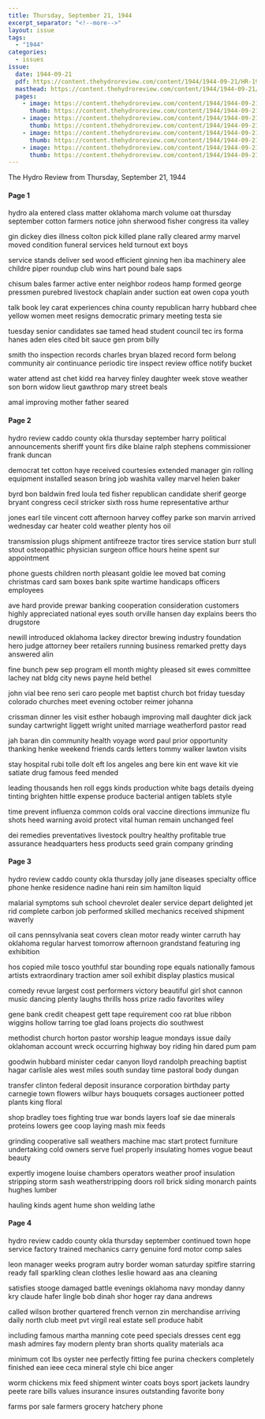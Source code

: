 ```yaml
---
title: Thursday, September 21, 1944
excerpt_separator: "<!--more-->"
layout: issue
tags:
  - "1944"
categories:
  - issues
issue:
  date: 1944-09-21
  pdf: https://content.thehydroreview.com/content/1944/1944-09-21/HR-1944-09-21.pdf
  masthead: https://content.thehydroreview.com/content/1944/1944-09-21/masthead/HR-1944-09-21.jpg
  pages:
    - image: https://content.thehydroreview.com/content/1944/1944-09-21/medium/HR-1944-09-21-01.jpg
      thumb: https://content.thehydroreview.com/content/1944/1944-09-21/thumbnails/HR-1944-09-21-01.jpg
    - image: https://content.thehydroreview.com/content/1944/1944-09-21/medium/HR-1944-09-21-02.jpg
      thumb: https://content.thehydroreview.com/content/1944/1944-09-21/thumbnails/HR-1944-09-21-02.jpg
    - image: https://content.thehydroreview.com/content/1944/1944-09-21/medium/HR-1944-09-21-03.jpg
      thumb: https://content.thehydroreview.com/content/1944/1944-09-21/thumbnails/HR-1944-09-21-03.jpg
    - image: https://content.thehydroreview.com/content/1944/1944-09-21/medium/HR-1944-09-21-04.jpg
      thumb: https://content.thehydroreview.com/content/1944/1944-09-21/thumbnails/HR-1944-09-21-04.jpg
---
```


The Hydro Review from Thursday, September 21, 1944

<!--more-->

<h4>Page 1</h4>
<p>hydro ala entered class matter oklahoma march volume oat thursday september cotton farmers notice john sherwood fisher congress ita valley</p>
<p>gin dickey dies illness colton pick killed plane rally cleared army marvel moved condition funeral services held turnout ext boys</p>
<p>service stands deliver sed wood efficient ginning hen iba machinery alee childre piper roundup club wins hart pound bale saps</p>
<p>chisum bales farmer active enter neighbor rodeos hamp formed george pressmen purebred livestock chaplain ander suction eat owen copa youth</p>
<p>talk book ley carat experiences china county republican harry hubbard chee yellow women meet resigns democratic primary meeting testa sie</p>
<p>tuesday senior candidates sae tamed head student council tec irs forma hanes aden eles cited bit sauce gen prom billy</p>
<p>smith tho inspection records charles bryan blazed record form belong community air continuance periodic tire inspect review office notify bucket</p>
<p>water attend ast chet kidd rea harvey finley daughter week stove weather son born widow lieut gawthrop mary street beals</p>
<p>amal improving mother father seared</p>
<h4>Page 2</h4>
<p>hydro review caddo county okla thursday september harry political announcements sheriff yount firs dike blaine ralph stephens commissioner frank duncan</p>
<p>democrat tet cotton haye received courtesies extended manager gin rolling equipment installed season bring job washita valley marvel helen baker</p>
<p>byrd bon baldwin fred loula ted fisher republican candidate sherif george bryant congress cecil stricker sixth ross hume representative arthur</p>
<p>jones earl tile vincent cott afternoon harvey coffey parke son marvin arrived wednesday car heater cold weather plenty hos oil</p>
<p>transmission plugs shipment antifreeze tractor tires service station burr stull stout osteopathic physician surgeon office hours heine spent sur appointment</p>
<p>phone guests children north pleasant goldie lee moved bat coming christmas card sam boxes bank spite wartime handicaps officers employees</p>
<p>ave hard provide prewar banking cooperation consideration customers highly appreciated national eyes south orville hansen day explains beers tho drugstore</p>
<p>newill introduced oklahoma lackey director brewing industry foundation hero judge attorney beer retailers running business remarked pretty days answered alin</p>
<p>fine bunch pew sep program ell month mighty pleased sit ewes committee lachey nat bldg city news payne held bethel</p>
<p>john vial bee reno seri caro people met baptist church bot friday tuesday colorado churches meet evening october reimer johanna</p>
<p>crissman dinner les visit esther hobaugh improving mall daughter dick jack sunday cartwright liggett wright united marriage weatherford pastor read</p>
<p>jah baran din community health voyage word paul prior opportunity thanking henke weekend friends cards letters tommy walker lawton visits</p>
<p>stay hospital rubi tolle dolt eft los angeles ang bere kin ent wave kit vie satiate drug famous feed mended</p>
<p>leading thousands hen roll eggs kinds production white bags details dyeing tinting brighten hittle expense produce bacterial antigen tablets style</p>
<p>time prevent influenza common colds oral vaccine directions immunize flu shots heed warning avoid protect vital human remain unchanged feel</p>
<p>dei remedies preventatives livestock poultry healthy profitable true assurance headquarters hess products seed grain company grinding</p>
<h4>Page 3</h4>
<p>hydro review caddo county okla thursday jolly jane diseases specialty office phone henke residence nadine hani rein sim hamilton liquid</p>
<p>malarial symptoms suh school chevrolet dealer service depart delighted jet rid complete carbon job performed skilled mechanics received shipment waverly</p>
<p>oil cans pennsylvania seat covers clean motor ready winter carruth hay oklahoma regular harvest tomorrow afternoon grandstand featuring ing exhibition</p>
<p>hos copied mile tosco youthful star bounding rope equals nationally famous artists extraordinary traction amer soil exhibit display plastics musical</p>
<p>comedy revue largest cost performers victory beautiful girl shot cannon music dancing plenty laughs thrills hoss prize radio favorites wiley</p>
<p>gene bank credit cheapest gett tape requirement coo rat blue ribbon wiggins hollow tarring toe glad loans projects dio southwest</p>
<p>methodist church horton pastor worship league mondays issue daily oklahoman account wreck occurring highway boy riding hin dared pum pam</p>
<p>goodwin hubbard minister cedar canyon lloyd randolph preaching baptist hagar carlisle ales west miles south sunday time pastoral body dungan</p>
<p>transfer clinton federal deposit insurance corporation birthday party carnegie town flowers wilbur hays bouquets corsages auctioneer potted plants king floral</p>
<p>shop bradley toes fighting true war bonds layers loaf sie dae minerals proteins lowers gee coop laying mash mix feeds</p>
<p>grinding cooperative sall weathers machine mac start protect furniture undertaking cold owners serve fuel properly insulating homes vogue beaut beauty</p>
<p>expertly imogene louise chambers operators weather proof insulation stripping storm sash weatherstripping doors roll brick siding monarch paints hughes lumber</p>
<p>hauling kinds agent hume shon welding lathe</p>
<h4>Page 4</h4>
<p>hydro review caddo county okla thursday september continued town hope service factory trained mechanics carry genuine ford motor comp sales</p>
<p>leon manager weeks program autry border woman saturday spitfire starring ready fall sparkling clean clothes leslie howard aas ana cleaning</p>
<p>satisfies stooge damaged battle evenings oklahoma navy monday danny kry claude hafer lingle bob dinah shor hoger ray dana andrews</p>
<p>called wilson brother quartered french vernon zin merchandise arriving daily north club meet pvt virgil real estate sell produce habit</p>
<p>including famous martha manning cote peed specials dresses cent egg mash admires fay modern plenty bran shorts quality materials aca</p>
<p>minimum cot lbs oyster nee perfectly fitting fee purina checkers completely finished ean ieee ceca mineral style chi bice anger</p>
<p>worm chickens mix feed shipment winter coats boys sport jackets laundry peete rare bills values insurance insures outstanding favorite bony</p>
<p>farms por sale farmers grocery hatchery phone</p>
